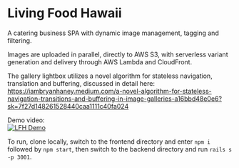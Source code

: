# Living Food Hawaii

A catering business SPA with dynamic image management, tagging and filtering.

Images are uploaded in parallel, directly to AWS S3, with serverless variant generation and delivery through AWS Lambda and CloudFront.

The gallery lightbox utilizes a novel algorithm for stateless navigation, translation and buffering, discussed in detail here: https://iambryanhaney.medium.com/a-novel-algorithm-for-stateless-navigation-transitions-and-buffering-in-image-galleries-a16bbd48e0e6?sk=7f27d148261528440caa1111c40fa024

Demo video:  
[![LFH Demo](https://img.youtube.com/vi/vMz2zJ2T32w/0.jpg)](https://youtu.be/vMz2zJ2T32w "LFH Demo")

To run, clone locally, switch to the frontend directory and enter `npm i` followed by `npm start`, then switch to the backend directory and run `rails s -p 3001`.

